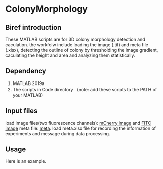 # ColonyMorphology
## Biref introduction
These MATLAB scripts are for 3D colony morphology detection and caculation. the workfolw include loading the image (.tif) and meta file (.xlsx), detecting the outline of colony by thresholding the image gradient, caculating the height and area and analyzing them statistically.
## Dependency
1. MATLAB 2019a
2. The scripts in Code directory （note: add these scripts to the PATH of your MATLAB)
## Input files
load image files(two fluorescence channels): [mCherry image](/example/Test-mCherry.tif) and [FITC image](/example/Test-FITC.tif)
meta file: [meta](/example/meta.xlsx).
load meta.xlsx file for recording the information of experiments and message during data processing.
## Usage
Here is an example.
